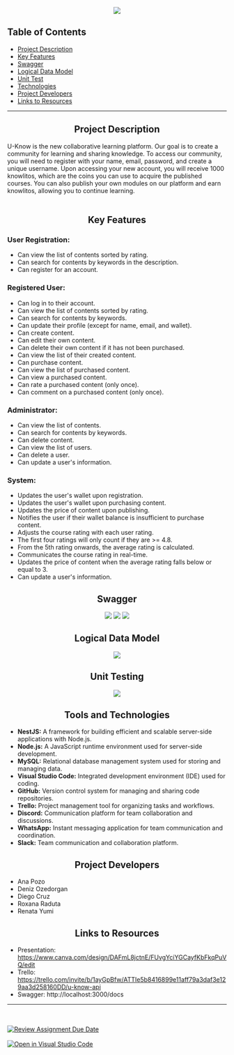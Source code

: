 <p align="center"><img src="assets/uknow.png" align="center"></p>

<h2>Table of Contents</h2>

* [Project Description](#descripcion-del-proyecto)
* [Key Features](#key-features)
* [Swagger](#swagger)
* [Logical Data Model](#ddbb-model)
* [Unit Test](#test)
* [Technologies](#tecnologias)
* [Project Developers](#autores)
* [Links to Resources](#links)
---

<h2 align="center" class="descripcion-del-proyecto">Project Description</h2>

U-Know is the new collaborative learning platform. Our goal is to create a community for learning and sharing knowledge. To access our community, you will need to register with your name, email, password, and create a unique username. Upon accessing your new account, you will receive 1000 knowlitos, which are the coins you can use to acquire the published courses. You can also publish your own modules on our platform and earn knowlitos, allowing you to continue learning.<br></br>

<h2 align="center" class="key-features">Key Features</h2>

### <b>User Registration:</b>
* Can view the list of contents sorted by rating.
* Can search for contents by keywords in the description.
* Can register for an account.

### <b>Registered User:</b>
* Can log in to their account.
* Can view the list of contents sorted by rating.
* Can search for contents by keywords.
* Can update their profile (except for name, email, and wallet).
* Can create content.
* Can edit their own content.
* Can delete their own content if it has not been purchased.
* Can view the list of their created content.
* Can purchase content.
* Can view the list of purchased content.
* Can view a purchased content.
* Can rate a purchased content (only once).
* Can comment on a purchased content (only once).

### <b>Administrator:</b>
* Can view the list of contents.
* Can search for contents by keywords.
* Can delete content.
* Can view the list of users.
* Can delete a user.
* Can update a user's information.

### <b>System:</b>
* Updates the user's wallet upon registration.
* Updates the user's wallet upon purchasing content.
* Updates the price of content upon publishing.
* Notifies the user if their wallet balance is insufficient to purchase content.
* Adjusts the course rating with each user rating.
* The first four ratings will only count if they are >= 4.8.
* From the 5th rating onwards, the average rating is calculated.
* Communicates the course rating in real-time.
* Updates the price of content when the average rating falls below or equal to 3.
* Can update a user's information.

<h2 align="center" class="swagger">Swagger</h2>
<p align="center">
<img src="assets/swagger1.JPG">
<img src="assets/swagger-course.JPG">
<img src="assets/swagger-purchase.JPG">
</p>

<h2 align="center" class="ddbb-model">Logical Data Model</h2>
<p align="center">
<img src="assets/logical%20data%20model.png" align="center">
</p>

<h2 align="center" class="test">Unit Testing</h2>
<p align="center">
<img src="assets/testing.jpg">
</p>

<h2 align="center" class="tecnologias">Tools and Technologies</h2>

* <b>NestJS:</b> A framework for building efficient and scalable server-side applications with Node.js.
* <b>Node.js:</b> A JavaScript runtime environment used for server-side development.
* <b>MySQL:</b> Relational database management system used for storing and managing data.
* <b>Visual Studio Code:</b> Integrated development environment (IDE) used for coding.
* <b>GitHub:</b> Version control system for managing and sharing code repositories.
* <b>Trello:</b> Project management tool for organizing tasks and workflows.
* <b>Discord:</b> Communication platform for team collaboration and discussions.
* <b>WhatsApp:</b> Instant messaging application for team communication and coordination.
* <b>Slack:</b> Team communication and collaboration platform.




<h2 align="center" class="autores">Project Developers</h2>

* Ana Pozo
* Deniz Ozedorgan
* Diego Cruz
* Roxana Raduta
* Renata Yumi

<h2 align="center" class="links">Links to Resources</h2>

* Presentation: https://www.canva.com/design/DAFmL8jctnE/FUvgYciYGCayfKbFkqPuVQ/edit
* Trello: https://trello.com/invite/b/1ayGpBfw/ATTIe5b8416899e11aff79a3daf3e129aa3d258160DD/u-know-api
* Swagger: http://localhost:3000/docs


---

<br></br>
[![Review Assignment Due Date](https://classroom.github.com/assets/deadline-readme-button-24ddc0f5d75046c5622901739e7c5dd533143b0c8e959d652212380cedb1ea36.svg)](https://classroom.github.com/a/J7rdw0MP)<br></br>
[![Open in Visual Studio Code](https://classroom.github.com/assets/open-in-vscode-718a45dd9cf7e7f842a935f5ebbe5719a5e09af4491e668f4dbf3b35d5cca122.svg)](https://classroom.github.com/online_ide?assignment_repo_id=11333344&assignment_repo_type=AssignmentRepo)

